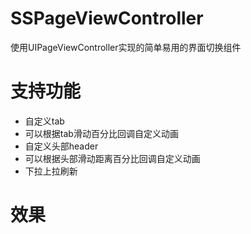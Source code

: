 # SSPageViewController
使用UIPageViewController实现的简单易用的界面切换组件
# 支持功能
- 自定义tab
- 可以根据tab滑动百分比回调自定义动画
- 自定义头部header
- 可以根据头部滑动距离百分比回调自定义动画
- 下拉上拉刷新
# 效果


